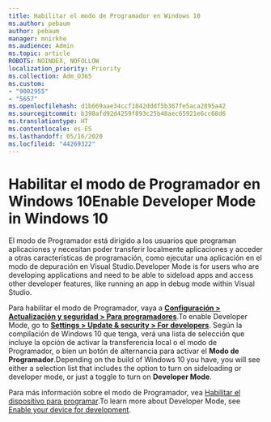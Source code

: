 ```yaml
---
title: Habilitar el modo de Programador en Windows 10
ms.author: pebaum
author: pebaum
manager: mnirkhe
ms.audience: Admin
ms.topic: article
ROBOTS: NOINDEX, NOFOLLOW
localization_priority: Priority
ms.collection: Adm_O365
ms.custom:
- "9002955"
- "5657"
ms.openlocfilehash: d1b669aae34ccf1842dddf5b367fe5aca2895a42
ms.sourcegitcommit: b398afd92d4259f893c25b48aec65921e6cc68d6
ms.translationtype: HT
ms.contentlocale: es-ES
ms.lasthandoff: 05/16/2020
ms.locfileid: "44269322"
---
```

# <a name="enable-developer-mode-in-windows-10"></a><span data-ttu-id="953be-102">Habilitar el modo de Programador en Windows 10</span><span class="sxs-lookup"><span data-stu-id="953be-102">Enable Developer Mode in Windows 10</span></span>

<span data-ttu-id="953be-103">El modo de Programador está dirigido a los usuarios que programan aplicaciones y necesitan poder transferir localmente aplicaciones y acceder a otras características de programación, como ejecutar una aplicación en el modo de depuración en Visual Studio.</span><span class="sxs-lookup"><span data-stu-id="953be-103">Developer Mode is for users who are developing applications and need to be able to sideload apps and access other developer features, like running an app in debug mode within Visual Studio.</span></span>

<span data-ttu-id="953be-104">Para habilitar el modo de Programador, vaya a **[Configuración > Actualización y seguridad > Para programadores](ms-settings:developers?activationSource=GetHelp)**.</span><span class="sxs-lookup"><span data-stu-id="953be-104">To enable Developer Mode, go to **[Settings > Update & security > For developers](ms-settings:developers?activationSource=GetHelp)**.</span></span> <span data-ttu-id="953be-105">Según la compilación de Windows 10 que tenga, verá una lista de selección que incluye la opción de activar la transferencia local o el modo de Programador, o bien un botón de alternancia para activar el **Modo de Programador**.</span><span class="sxs-lookup"><span data-stu-id="953be-105">Depending on the build of Windows 10 you have, you will see either a selection list that includes the option to turn on sideloading or developer mode, or just a toggle to turn on **Developer Mode**.</span></span>

<span data-ttu-id="953be-106">Para más información sobre el modo de Programador, vea [Habilitar el dispositivo para programar](https://docs.microsoft.com/windows/uwp/get-started/enable-your-device-for-development).</span><span class="sxs-lookup"><span data-stu-id="953be-106">To learn more about Developer Mode, see [Enable your device for development](https://docs.microsoft.com/windows/uwp/get-started/enable-your-device-for-development).</span></span>
